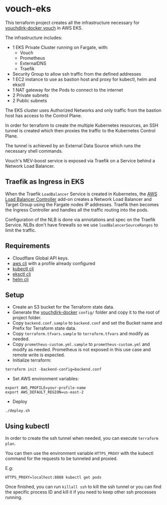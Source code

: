 # vouch-eks

This terraform project creates all the infrastructure necessary for [vouchdirk-docker vouch](https://github.com/CryptoManufaktur-io/vouchdirk-docker/) in AWS EKS.

The infrastructure includes:

- 1 EKS Private Cluster running on Fargate, with:
    - Vouch
    - Prometheus
    - ExternalDNS
    - Traefik
- Security Group to allow ssh traffic from the defined addresses
- 1 EC2 instance to use as bastion host and proxy for kubectl, helm and eksctl
- 1 NAT gateway for the Pods to connect to the internet
- 2 Private subnets
- 2 Public subnets

The EKS cluster uses Authorized Networks and only traffic from the bastion host has access to the Control Plane. 

In order for terraform to create the multiple Kubernetes resources, an SSH tunnel is created which then proxies the traffic to the Kubernetes Control Plane.

The tunnel is achieved by an External Data Source which runs the necessary shell commands.

Vouch's MEV-boost service is exposed via Traefik on a Service behind a Network Load Balancer.

## Traefik as Ingress in EKS

When the Traefik `LoadBalancer` Service is created in Kubernetes, the [AWS Load Balancer Controller](https://docs.aws.amazon.com/eks/latest/userguide/aws-load-balancer-controller.html) add-on creates a Network Load Balancer and Target Group using the Fargate nodes IP addresses. Traefik then becomes the Ingress Controller and handles all the traffic routing into the pods.

Configuration of the NLB is done via annotations and spec on the Traefik Service. NLBs don't have firewalls so we use `loadBalancerSourceRanges` to limit the traffic.

## Requirements

- Cloudflare Global API keys.
- [aws cli](https://aws.amazon.com/cli/) with a profile already configured
- [kubectl cli](https://kubernetes.io/docs/tasks/tools/#kubectl)
- [eksctl cli](https://eksctl.io/)
- [helm cli](https://helm.sh/docs/intro/install/)

## Setup

- Create an S3 bucket for the Terraform state data.
- Generate the [vouchdirk-docker](https://github.com/CryptoManufaktur-io/vouchdirk-docker/#initial-setup) `config/` folder and copy it to the root of project folder.
- Copy `backend.conf.sample` to `backend.conf` and set the Bucket name and Prefix for Terraform state data.
- Copy `terraform.tfvars.sample` to `terraform.tfvars` and modify as needed.
- Copy `prometheus-custom.yml.sample` to `prometheus-custom.yml` and modify as needed. Prometheus is not exposed in this use case and remote write is expected.
- Initialize terraform:
```shell
terraform init -backend-config=backend.conf
```
- Set AWS environment variables:
```shell
export AWS_PROFILE=your-profile-name
export AWS_DEFAULT_REGION=us-east-2
```
- Deploy
```shell
./deploy.sh
```

## Using kubectl

In order to create the ssh tunnel when needed, you can execute `terraform plan`.

You can then use the environment variable `HTTPS_PROXY` with the kubectl command for the requests to be tunneled and proxied.

E.g:

```shell
HTTPS_PROXY=localhost:8888 kubectl get pods
```

Once finished, you can run `killall ssh` to kill the ssh tunnel or you can find the specific process ID and kill it if you need to keep other ssh processes running.
